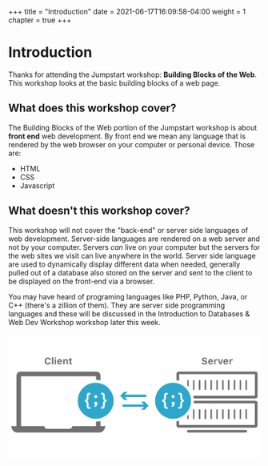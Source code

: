 +++
title = "Introduction"
date = 2021-06-17T16:09:58-04:00
weight = 1
chapter = true
+++

# Introduction

Thanks for attending the Jumpstart workshop: **Building Blocks of the Web**. This workshop looks at the basic building blocks of a web page. 

## What does this workshop cover?

The Building Blocks of the Web portion of the Jumpstart workshop is about **front end** web development. By front end we mean any language that is rendered by the web browser on your computer or personal device. Those are:
- HTML
- CSS
- Javascript

## What doesn't this workshop cover?

This workshop will not cover the "back-end" or server side languages of web development. Server-side languages are rendered on a web server and not by your computer. Servers _can_ live on your computer but the servers for the web sites we visit can live anywhere in the world. Server side language are used to dynamically display different data when needed, generally pulled out of a database also stored on the server and sent to the client to be displayed on the front-end via a browser.

You may have heard of programing languages like PHP, Python, Java, or C++ (there's a zillion of them). They are server side programming languages and these will be discussed in the Introduction to Databases & Web Dev Workshop workshop later this week.  

![client-side server-side](images/client-side-vs-server-side-rendering.png)